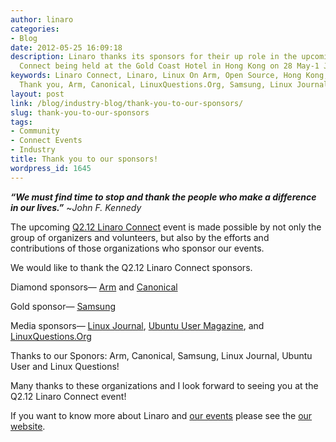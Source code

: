 ```yaml
---
author: linaro
categories:
- Blog
date: 2012-05-25 16:09:18
description: Linaro thanks its sponsors for their up role in the upcoming Q2.12 Linaro
  Connect being held at the Gold Coast Hotel in Hong Kong on 28 May-1 June.
keywords: Linaro Connect, Linaro, Linux On Arm, Open Source, Hong Kong, Sponsors,
  Thank you, Arm, Canonical, LinuxQuestions.Org, Samsung, Linux Journal, Ubuntu User
layout: post
link: /blog/industry-blog/thank-you-to-our-sponsors/
slug: thank-you-to-our-sponsors
tags:
- Community
- Connect Events
- Industry
title: Thank you to our sponsors!
wordpress_id: 1645
---
```


**_“We must find time to stop and thank the people who make a difference in our lives.”_** ~_John F. Kennedy_

The upcoming [Q2.12 Linaro Connect](https://connect.linaro.org/resources/) event is made possible by not only the group of organizers and volunteers, but also by the efforts and contributions of those organizations who sponsor our events.

We would like to thank the Q2.12 Linaro Connect sponsors.

Diamond sponsors— [Arm](http://www.arm.com/) and [Canonical](http://www.canonical.com/)

Gold sponsor— [Samsung](http://www.samsung.com/us/#latest-home)

Media sponsors— [Linux Journal](https://en.wikipedia.org/wiki/Linux_Journal), [Ubuntu User Magazine](http://www.ubuntu-user.com/), and [LinuxQuestions.Org](http://www.linuxquestions.org/)


Thanks to our Sponors: Arm, Canonical, Samsung, Linux Journal, Ubuntu User and Linux Questions!

Many thanks to these organizations and I look forward to seeing you at the Q2.12 Linaro Connect event!

If you want to know more about Linaro and [our events](https://connect.linaro.org/resources/) please see the [our website](/).
